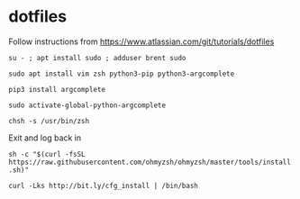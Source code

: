 dotfiles
========

Follow instructions from https://www.atlassian.com/git/tutorials/dotfiles

```su - ; apt install sudo ; adduser brent sudo```

```sudo apt install vim zsh python3-pip python3-argcomplete```

```pip3 install argcomplete```

```sudo activate-global-python-argcomplete```

```chsh -s /usr/bin/zsh```

Exit and log back in

```sh -c "$(curl -fsSL https://raw.githubusercontent.com/ohmyzsh/ohmyzsh/master/tools/install.sh)"```

```curl -Lks http://bit.ly/cfg_install | /bin/bash```
